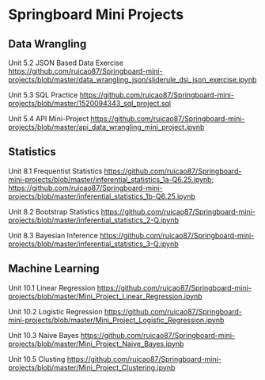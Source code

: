 # Springboard Mini Projects

## Data Wrangling
Unit 5.2 JSON Based Data Exercise https://github.com/ruicao87/Springboard-mini-projects/blob/master/data_wrangling_json/sliderule_dsi_json_exercise.ipynb

Unit 5.3 SQL Practice https://github.com/ruicao87/Springboard-mini-projects/blob/master/1520094343_sql_project.sql

Unit 5.4 API Mini-Project https://github.com/ruicao87/Springboard-mini-projects/blob/master/api_data_wrangling_mini_project.ipynb

## Statistics
Unit 8.1 Frequentist Statistics https://github.com/ruicao87/Springboard-mini-projects/blob/master/inferential_statistics_1a-Q6.25.ipynb;
https://github.com/ruicao87/Springboard-mini-projects/blob/master/inferential_statistics_1b-Q6.25.ipynb

Unit 8.2 Bootstrap Statistics
https://github.com/ruicao87/Springboard-mini-projects/blob/master/inferential_statistics_2-Q.ipynb

Unit 8.3 Bayesian Inference
https://github.com/ruicao87/Springboard-mini-projects/blob/master/inferential_statistics_3-Q.ipynb

## Machine Learning
Unit 10.1 Linear Regression
https://github.com/ruicao87/Springboard-mini-projects/blob/master/Mini_Project_Linear_Regression.ipynb

Unit 10.2 Logistic Regression
https://github.com/ruicao87/Springboard-mini-projects/blob/master/Mini_Project_Logistic_Regression.ipynb

Unit 10.3 Naive Bayes
https://github.com/ruicao87/Springboard-mini-projects/blob/master/Mini_Project_Naive_Bayes.ipynb

Unit 10.5 Clusting
https://github.com/ruicao87/Springboard-mini-projects/blob/master/Mini_Project_Clustering.ipynb
